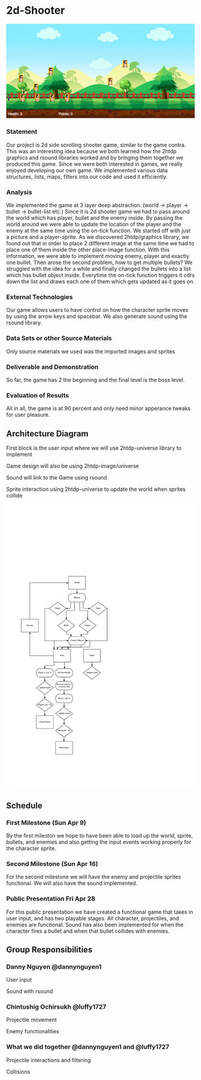 # 2d-Shooter 


<p align="center" width="300">
<img src="https://raw.githubusercontent.com/oplS17projects/2d-Shooter/master/game_screen.png">
</p>

### Statement 
Our project is 2d side scrolling shooter game, similar to the game contra. This was an interesting idea because we both learned how the
2htdp graphics and rsound libraries worked and by bringing them together we produced this game. Since we were both interested in
games, we really enjoyed developing our own game. We implemented various data structures, lists, maps, filters into our code and used it
efficiently.

### Analysis
We implemented the game at 3 layer deep abstraction. (world -> player -> bullet -> bullet-list etc.) Since it is 2d shooter game we had
to pass around the world which has player, bullet and the enemy inside. By passing the world around we were able to update the location
of the player and the enemy at the same time using the on-tick function.
We started off with just a picture and a player-sprite. As we discovered 2htdp/graphics library, we found out that in order to place 2 
different image at the same time we had to place one of them inside the other place-image function. With this information, we were able
to implement moving enemy, player and exactly one bullet. Then arose the second problem, how to get multiple bullets? We struggled with
the idea for a while and finally changed the bullets into a list which has bullet object inside. Everytime the on-tick function triggers
it cdrs down the list and draws each one of them which gets updated as it goes on.

### External Technologies
Our game allows users to have control on how the character sprite moves by using the arrow keys and spacebar. We also 
generate sound using the rsound library.

### Data Sets or other Source Materials
Only source materials we used was the imported images and sprites

### Deliverable and Demonstration
So far, the game has 2 the beginning and the final level is the boss level. 


### Evaluation of Results 
All in all, the game is at 90 percent and only need minor apperance tweaks for user pleasure. 

## Architecture Diagram
First block is the user input where we will use 2htdp-universe library to implement

Game design will also be using 2htdp-image/universe

Sound will link to the Game using rsound

Sprite interaction using 2htdp-universe to update the world when sprites collide

<p align="center" width="500" height= "600">
<img src="https://github.com/oplS17projects/2d-Shooter/blob/master/2d-shooter%20diagram%20-%20Page%201.png">
</p>

## Schedule
### First Milestone (Sun Apr 9)
By the first mileston we hope to have been able to load up the world, sprite, bullets, and enemies and also getting the input 
events working properly for the character sprite.

### Second Milestone (Sun Apr 16)
For the second milestone we will have the enemy and projectile sprites functional. We will also have the sound implemented.

### Public Presentation Fri Apr 28 
For this public presentation we have created a functional game that takes in user input, and has two playable stages.
All character, projectiles, and enemies are functional.
Sound has also been implemented for when the character fires a bullet and when that bullet collides with enemies.

## Group Responsibilities

### Danny Nguyen @dannynguyen1
User input

Sound with rsound

### Chintushig Ochirsukh @luffy1727
Projectile movement 

Enemy functionalities

### What we did together @dannynguyen1 and @luffy1727
Projectile interactions and filtering

Collisions

 
